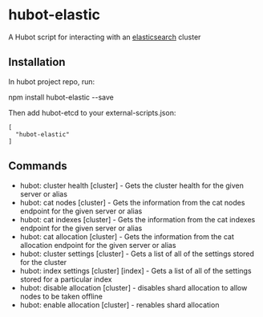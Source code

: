 hubot-elastic
==

A Hubot script for interacting with an [elasticsearch](http://www.elasticsearch.org/x) cluster

Installation
---

In hubot project repo, run:

npm install hubot-elastic --save

Then add hubot-etcd to your external-scripts.json:

```
[
  "hubot-elastic"
]
```

Commands
---

* hubot: cluster health [cluster] - Gets the cluster health for the given server or alias
* hubot: cat nodes [cluster] - Gets the information from the cat nodes endpoint for the given server or alias
* hubot: cat indexes [cluster] - Gets the information from the cat indexes endpoint for the given server or alias
* hubot: cat allocation [cluster]  - Gets the information from the cat allocation endpoint for the given server or alias
* hubot: cluster settings [cluster] - Gets a list of all of the settings stored for the cluster
* hubot: index settings [cluster] [index] - Gets a list of all of the settings stored for a particular index
* hubot: disable allocation [cluster] - disables shard allocation to allow nodes to be taken offline
* hubot: enable allocation [cluster] - renables shard allocation